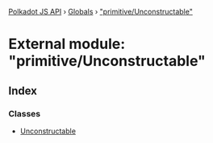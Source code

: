 [Polkadot JS API](../README.md) › [Globals](../globals.md) › ["primitive/Unconstructable"](_primitive_unconstructable_.md)

# External module: "primitive/Unconstructable"

## Index

### Classes

* [Unconstructable](../classes/_primitive_unconstructable_.unconstructable.md)
